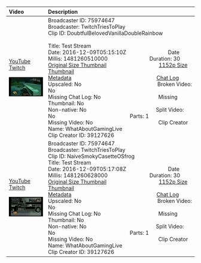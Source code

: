|Video|Description|
|:---|:---|
|[YouTube](https://www.youtube.com/)<br>[Twitch](https://clips.twitch.tv/DoubtfulBelovedVanillaDoubleRainbow)<br><br>[<img src="../../../../../75974647/clips/thumbnails_1152p/2016/12/1481260510000_2016_12_09T05_15_10Z_75974647_DoubtfulBelovedVanillaDoubleRainbow_clips_thumbnails_1152p_vod-106224258-offset-290-preview-2048x1152.jpg" width="200">](https://www.youtube.com/)|Broadcaster ID: 75974647          Broadcaster: TwitchTriesToPlay<br>Clip ID: DoubtfulBelovedVanillaDoubleRainbow             <br>Title: Test Stream<br>Date: 2016-12-09T05:15:10Z        Date Millis: 1481260510000        Duration: 30<br>[Original Size Thumbnail](../../../../../75974647/clips/thumbnails_orig/2016/12/1481260510000_2016_12_09T05_15_10Z_75974647_DoubtfulBelovedVanillaDoubleRainbow_clips_thumbnails_orig_vod-106224258-offset-290-preview-0x0.jpg)          [1152p Size Thumbnail](../../../../../75974647/clips/thumbnails_1152p/2016/12/1481260510000_2016_12_09T05_15_10Z_75974647_DoubtfulBelovedVanillaDoubleRainbow_clips_thumbnails_1152p_vod-106224258-offset-290-preview-2048x1152.jpg)<br>[Metadata](../../../../../75974647/clips/metadata/2016/12/1481260510000_2016_12_09T05_15_10Z_75974647_DoubtfulBelovedVanillaDoubleRainbow_clip_metadata.json)                 [Chat Log](../../../../../75974647/clips/chatlogs/2016/12/2016-12-09T05_15_10Z_75974647_DoubtfulBelovedVanillaDoubleRainbow_chat.json)<br>Upscaled: No                Broken Video: No<br>Missing Chat Log: No           Missing Thumbnail: No<br>Non-native: No              Split Video: No               Parts: 1<br>Missing Video: No              Clip Creator Name: WhatAboutGamingLive<br>Clip Creator ID: 39127626
|[YouTube](https://www.youtube.com/)<br>[Twitch](https://clips.twitch.tv/NaiveSmokyCasetteOSfrog)<br><br>[<img src="../../../../../75974647/clips/thumbnails_1152p/2016/12/1481260628000_2016_12_09T05_17_08Z_75974647_NaiveSmokyCasetteOSfrog_clips_thumbnails_1152p_vod-106224258-offset-340-preview-2048x1152.jpg" width="200">](https://www.youtube.com/)|Broadcaster ID: 75974647          Broadcaster: TwitchTriesToPlay<br>Clip ID: NaiveSmokyCasetteOSfrog             <br>Title: Test Stream<br>Date: 2016-12-09T05:17:08Z        Date Millis: 1481260628000        Duration: 30<br>[Original Size Thumbnail](../../../../../75974647/clips/thumbnails_orig/2016/12/1481260628000_2016_12_09T05_17_08Z_75974647_NaiveSmokyCasetteOSfrog_clips_thumbnails_orig_vod-106224258-offset-340-preview-0x0.jpg)          [1152p Size Thumbnail](../../../../../75974647/clips/thumbnails_1152p/2016/12/1481260628000_2016_12_09T05_17_08Z_75974647_NaiveSmokyCasetteOSfrog_clips_thumbnails_1152p_vod-106224258-offset-340-preview-2048x1152.jpg)<br>[Metadata](../../../../../75974647/clips/metadata/2016/12/1481260628000_2016_12_09T05_17_08Z_75974647_NaiveSmokyCasetteOSfrog_clip_metadata.json)                 [Chat Log](../../../../../75974647/clips/chatlogs/2016/12/2016-12-09T05_17_08Z_75974647_NaiveSmokyCasetteOSfrog_chat.json)<br>Upscaled: No                Broken Video: No<br>Missing Chat Log: No           Missing Thumbnail: No<br>Non-native: No              Split Video: No               Parts: 1<br>Missing Video: No              Clip Creator Name: WhatAboutGamingLive<br>Clip Creator ID: 39127626
